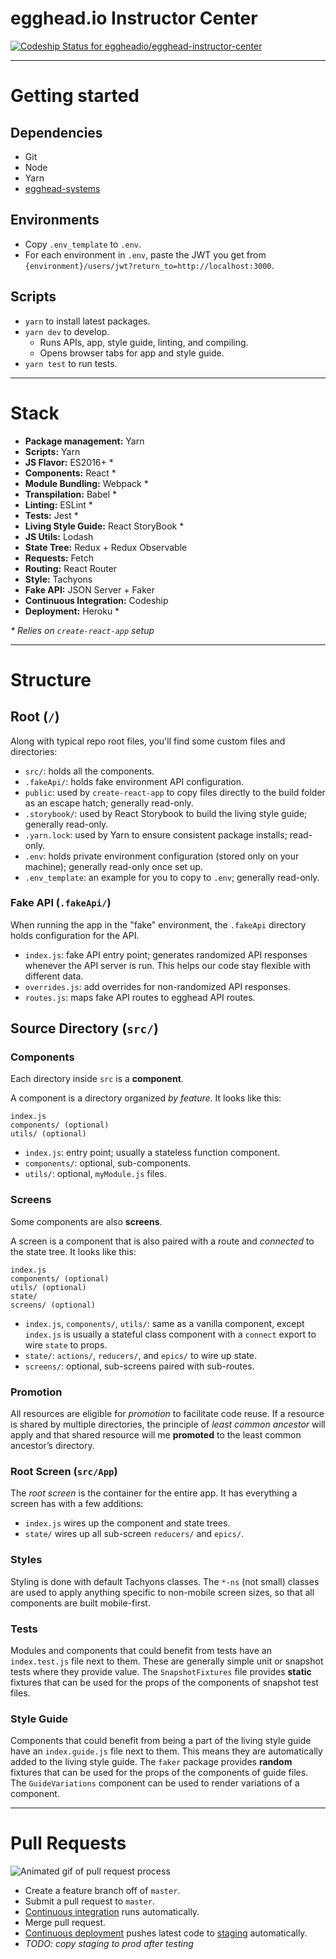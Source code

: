 # egghead.io Instructor Center

[ ![Codeship Status for eggheadio/egghead-instructor-center](https://app.codeship.com/projects/3a4afe00-8808-0134-e6cc-2e5dfce30ebc/status?branch=master)](https://app.codeship.com/projects/183842)

---

# Getting started

## Dependencies

- Git
- Node
- Yarn
- [egghead-systems](https://github.com/eggheadio/egghead-systems)

## Environments

- Copy `.env_template` to `.env`.
- For each environment in `.env`, paste the JWT you get from `{environment}/users/jwt?return_to=http://localhost:3000`.

## Scripts

- `yarn` to install latest packages.
- `yarn dev` to develop.
  - Runs APIs, app, style guide, linting, and compiling.
  - Opens browser tabs for app and style guide.
- `yarn test` to run tests.

---

# Stack

- **Package management:** Yarn
- **Scripts:** Yarn
- **JS Flavor:** ES2016+ \*
- **Components:** React \*
- **Module Bundling:** Webpack \*
- **Transpilation:** Babel \*
- **Linting:** ESLint \*
- **Tests:** Jest \*
- **Living Style Guide:** React StoryBook \*
- **JS Utils:** Lodash
- **State Tree:** Redux + Redux Observable
- **Requests:** Fetch
- **Routing:** React Router
- **Style:** Tachyons
- **Fake API:** JSON Server + Faker
- **Continuous Integration:** Codeship
- **Deployment:** Heroku \*

_\* Relies on `create-react-app` setup_

---

# Structure

## Root (`/`)

Along with typical repo root files, you'll find some custom files and directories:

- `src/`: holds all the components.
- `.fakeApi/`: holds fake environment API configuration.
- `public`: used by `create-react-app` to copy files directly to the build folder as an escape hatch; generally read-only.
- `.storybook/`: used by React Storybook to build the living style guide; generally read-only.
- `.yarn.lock`: used by Yarn to ensure consistent package installs; read-only.
- `.env`: holds private environment configuration (stored only on your machine); generally read-only once set up.
- `.env_template`: an example for you to copy to `.env`; generally read-only.

### Fake API (`.fakeApi/`)

When running the app in the "fake" environment, the `.fakeApi` directory holds configuration for the API.

- `index.js`: fake API entry point; generates randomized API responses whenever the API server is run. This helps our code stay flexible with different data.
- `overrides.js`: add overrides for non-randomized API responses.
- `routes.js`: maps fake API routes to egghead API routes.

## Source Directory (`src/`)

### Components

Each directory inside `src` is a **component**.

A component is a directory organized _by feature_. It looks like this:

```
index.js
components/ (optional)
utils/ (optional)
```

- `index.js`: entry point; usually a stateless function component.
- `components/`: optional, sub-components.
- `utils/`: optional, `myModule.js` files.

### Screens

Some components are also **screens**.

A screen is a component that is also paired with a route and _connected_ to the state tree. It looks like this:

```
index.js
components/ (optional)
utils/ (optional)
state/
screens/ (optional)
```

- `index.js`, `components/`, `utils/`: same as a vanilla component, except `index.js` is usually a stateful class component with a `connect` export to wire `state` to props.
- `state/`: `actions/`, `reducers/`, and `epics/` to wire up state.
- `screens/`: optional, sub-screens paired with sub-routes.

### Promotion

All resources are eligible for *promotion* to facilitate code reuse. If a resource is shared by multiple directories, the principle of _least common ancestor_ will apply and that shared resource will me **promoted** to the least common ancestor’s directory.

### Root Screen (`src/App`)

The *root screen* is the container for the entire app. It has everything a screen has with a few additions:

- `index.js` wires up the component and state trees.
- `state/` wires up all sub-screen `reducers/` and `epics/`.

### Styles

Styling is done with default Tachyons classes. The `*-ns` (not small) classes are used to apply anything specific to non-mobile screen sizes, so that all components are built mobile-first.

### Tests

Modules and components that could benefit from tests have an `index.test.js` file next to them. These are generally simple unit or snapshot tests where they provide value.
The `SnapshotFixtures` file provides **static** fixtures that can be used for the props of the components of snapshot test files.

### Style Guide

Components that could benefit from being a part of the living style guide have an `index.guide.js` file next to them. This means they are automatically added to the living style guide.
The `faker` package provides **random** fixtures that can be used for the props of the components of guide files.
The `GuideVariations` component can be used to render variations of a component.

---

# Pull Requests

![Animated gif of pull request process](https://cloud.githubusercontent.com/assets/5497885/20947829/3bd6ce70-bbce-11e6-86a5-9df6e067c8cc.gif)

- Create a feature branch off of `master`.
- Submit a pull request to `master`.
- [Continuous integration](https://app.codeship.com/projects/183842) runs automatically.
- Merge pull request.
- [Continuous deployment](https://app.codeship.com/projects/183842) pushes latest code to [staging](https://instructor-center.herokuapp.com) automatically.
- _TODO: copy staging to prod after testing_
